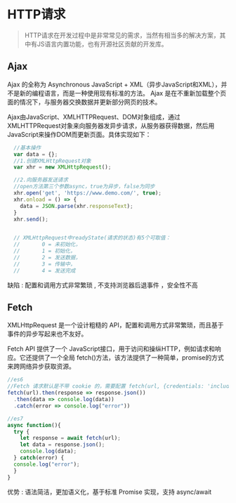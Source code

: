 # HTTP请求

> HTTP请求在开发过程中是非常常见的需求，当然有相当多的解决方案，其中有JS语言内置功能，也有开源社区贡献的开发库。

## Ajax

Ajax 的全称为 Asynchronous JavaScript + XML（异步JavaScript和XML），并不是新的编程语言，而是一种使用现有标准的方法。 Ajax 是在不重新加载整个页面的情况下，与服务器交换数据并更新部分网页的技术。

Ajax由JavaScript、XMLHTTPRequest、DOM对象组成，通过XMLHTTPRequest对象来向服务器发异步请求，从服务器获得数据，然后用JavaScript来操作DOM而更新页面。具体实现如下：

```javascript
  //基本操作
  var data = {};
  //1.创建XMLHttpRequest对象
  var xhr = new XMLHttpRequest();

  //2.向服务器发送请求
  //open方法第三个参数async，true为异步，false为同步
  xhr.open('get', 'https://www.demo.com/', true);
  xhr.onload = () => {
    data = JSON.parse(xhr.responseText);
  }
  xhr.send();


  // XMLHttpRequest中readyState(请求的状态)有5个可取值：
  //       0 = 未初始化，
  //       1 = 初始化，
  //       2 = 发送数据，
  //       3 = 传输中，
  //       4 = 发送完成
```

缺陷 : 配置和调用方式非常繁琐 , 不支持浏览器后退事件 ，安全性不高

## Fetch

XMLHttpRequest 是一个设计粗糙的 API，配置和调用方式非常繁琐，而且基于事件的异步写起来也不友好。

Fetch API  提供了一个 JavaScript接口，用于访问和操纵HTTP，例如请求和响应。它还提供了一个全局 fetch()方法，该方法提供了一种简单，promise的方式来跨网络异步获取资源。

```javascript
//es6
//Fetch 请求默认是不带 cookie 的，需要配置 fetch(url, {credentials: 'include'})
fetch(url).then(response => response.json())
  .then(data => console.log(data))
  .catch(error => console.log("error"))

//es7
async function(){
  try {
    let response = await fetch(url);
    let data = response.json();
    console.log(data);
  } catch(error) {
  console.log("error");
  }
}
```

优势 : 语法简洁，更加语义化，基于标准 Promise 实现，支持 async/await
